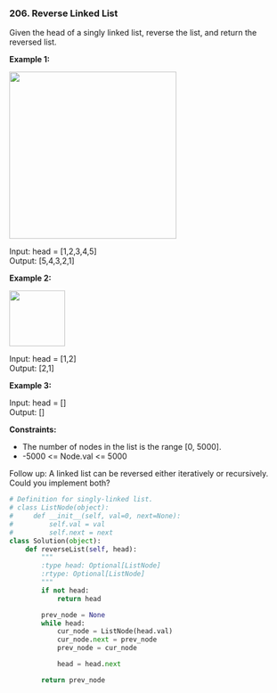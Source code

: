 ### 206. Reverse Linked List

Given the head of a singly linked list, reverse the list, and return the reversed list.

**Example 1:**

<img src="https://assets.leetcode.com/uploads/2021/02/19/rev1ex1.jpg" width="300">

Input: head = [1,2,3,4,5]  
Output: [5,4,3,2,1]

**Example 2:**

<img src="https://assets.leetcode.com/uploads/2021/02/19/rev1ex2.jpg" width="100">

Input: head = [1,2]  
Output: [2,1]

**Example 3:**

Input: head = []  
Output: []
 

**Constraints:**

* The number of nodes in the list is the range [0, 5000].
* -5000 <= Node.val <= 5000

Follow up: A linked list can be reversed either iteratively or recursively. Could you implement both?

```python
# Definition for singly-linked list.
# class ListNode(object):
#     def __init__(self, val=0, next=None):
#         self.val = val
#         self.next = next
class Solution(object):
    def reverseList(self, head):
        """
        :type head: Optional[ListNode]
        :rtype: Optional[ListNode]
        """
        if not head:
            return head

        prev_node = None
        while head:
            cur_node = ListNode(head.val)
            cur_node.next = prev_node
            prev_node = cur_node

            head = head.next

        return prev_node
```